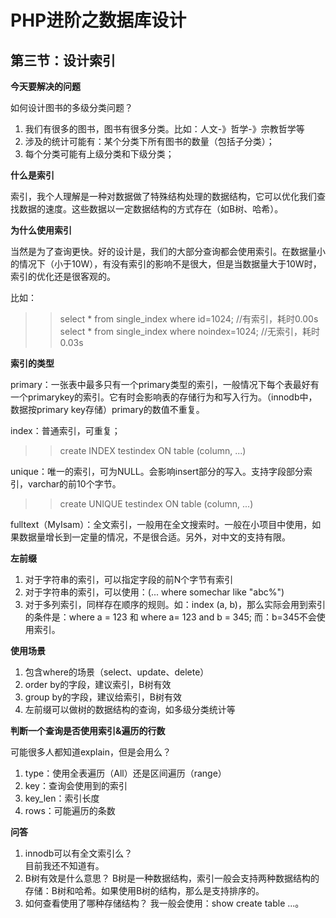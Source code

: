 PHP进阶之数据库设计
=======

## 第三节：设计索引

**今天要解决的问题**

如何设计图书的多级分类问题？

1. 我们有很多的图书，图书有很多分类。比如：人文-》哲学-》宗教哲学等
2. 涉及的统计可能有：某个分类下所有图书的数量（包括子分类）；
3. 每个分类可能有上级分类和下级分类；

**什么是索引**

索引，我个人理解是一种对数据做了特殊结构处理的数据结构，它可以优化我们查找数据的速度。这些数据以一定数据结构的方式存在（如B树、哈希）。

**为什么使用索引**

当然是为了查询更快。好的设计是，我们的大部分查询都会使用索引。在数据量小的情况下（小于10W），有没有索引的影响不是很大，但是当数据量大于10W时，索引的优化还是很客观的。

比如：  
>> select * from single_index where id=1024; //有索引，耗时0.00s  
>> select * from single_index where noindex=1024; //无索引，耗时0.03s  

**索引的类型**

primary：一张表中最多只有一个primary类型的索引，一般情况下每个表最好有一个primarykey的索引。它有时会影响表的存储行为和写入行为。（innodb中，数据按primary key存储）primary的数值不重复。

index：普通索引，可重复；

>> create INDEX testindex ON table (column, ...)

unique：唯一的索引，可为NULL。会影响insert部分的写入。支持字段部分索引，varchar的前10个字节。

>> create UNIQUE testindex ON table (column, ...)
  
fulltext（MyIsam）：全文索引，一般用在全文搜索时。一般在小项目中使用，如果数据量增长到一定量的情况，不是很合适。另外，对中文的支持有限。

**左前缀**

1. 对于字符串的索引，可以指定字段的前N个字节有索引
2. 对于字符串的索引，可以使用：(... where somechar like "abc%")
3. 对于多列索引，同样存在顺序的规则。如：index (a, b)，那么实际会用到索引的条件是：where a = 123 和 where a= 123 and b = 345; 而：b=345不会使用索引。

**使用场景**

1. 包含where的场景（select、update、delete）
2. order by的字段，建议索引，B树有效
3. group by的字段，建议给索引，B树有效
4. 左前缀可以做树的数据结构的查询，如多级分类统计等

**判断一个查询是否使用索引&遍历的行数**

可能很多人都知道explain，但是会用么？

1. type：使用全表遍历（All）还是区间遍历（range）
2. key：查询会使用到的索引
3. key_len：索引长度
4. rows：可能遍历的条数

**问答**

1. innodb可以有全文索引么？  
目前我还不知道有。
2. B树有效是什么意思？
B树是一种数据结构，索引一般会支持两种数据结构的存储：B树和哈希。如果使用B树的结构，那么是支持排序的。
3. 如何查看使用了哪种存储结构？
我一般会使用：show create table ...。